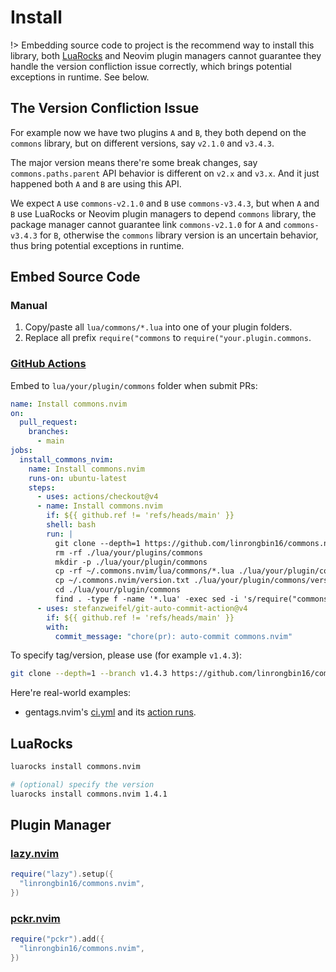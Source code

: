 <!-- markdownlint-disable MD001 MD013 MD034 MD033 MD051 -->

# Install

!> Embedding source code to project is the recommend way to install this library, both [LuaRocks](https://luarocks.org/) and Neovim plugin managers cannot guarantee they handle the version confliction issue correctly, which brings potential exceptions in runtime. See below.

## The Version Confliction Issue

For example now we have two plugins `A` and `B`, they both depend on the `commons` library, but on different versions, say `v2.1.0` and `v3.4.3`.

The major version means there're some break changes, say `commons.paths.parent` API behavior is different on `v2.x` and `v3.x`. And it just happened both `A` and `B` are using this API.

We expect `A` use `commons-v2.1.0` and `B` use `commons-v3.4.3`, but when `A` and `B` use LuaRocks or Neovim plugin managers to depend `commons` library, the package manager cannot guarantee link `commons-v2.1.0` for `A` and `commons-v3.4.3` for `B`, otherwise the `commons` library version is an uncertain behavior, thus bring potential exceptions in runtime.

## Embed Source Code

### Manual

1. Copy/paste all `lua/commons/*.lua` into one of your plugin folders.
2. Replace all prefix `require("commons` to `require("your.plugin.commons`.

### [GitHub Actions](https://docs.github.com/en/actions)

Embed to `lua/your/plugin/commons` folder when submit PRs:

```yaml
name: Install commons.nvim
on:
  pull_request:
    branches:
      - main
jobs:
  install_commons_nvim:
    name: Install commons.nvim
    runs-on: ubuntu-latest
    steps:
      - uses: actions/checkout@v4
      - name: Install commons.nvim
        if: ${{ github.ref != 'refs/heads/main' }}
        shell: bash
        run: |
          git clone --depth=1 https://github.com/linrongbin16/commons.nvim.git ~/.commons.nvim
          rm -rf ./lua/your/plugins/commons
          mkdir -p ./lua/your/plugin/commons
          cp -rf ~/.commons.nvim/lua/commons/*.lua ./lua/your/plugin/commons
          cp ~/.commons.nvim/version.txt ./lua/your/plugin/commons/version.txt
          cd ./lua/your/plugin/commons
          find . -type f -name '*.lua' -exec sed -i 's/require("commons/require("your.plugin.commons/g' {} \;
      - uses: stefanzweifel/git-auto-commit-action@v4
        if: ${{ github.ref != 'refs/heads/main' }}
        with:
          commit_message: "chore(pr): auto-commit commons.nvim"
```

To specify tag/version, please use (for example `v1.4.3`):

```sh
git clone --depth=1 --branch v1.4.3 https://github.com/linrongbin16/commons.nvim.git ~/.commons.nvim
```

Here're real-world examples:

- gentags.nvim's [ci.yml](https://github.com/linrongbin16/gentags.nvim/blob/5f5bd825951fb8bc8c5dea7919c46a86063c6e5e/.github/workflows/ci.yml?plain=1#L47-L51) and its [action runs](https://github.com/linrongbin16/gentags.nvim/actions/runs/7176179406/job/19540665077).

## LuaRocks

```bash
luarocks install commons.nvim

# (optional) specify the version
luarocks install commons.nvim 1.4.1
```

## Plugin Manager

### [lazy.nvim](https://github.com/folke/lazy.nvim)

```lua
require("lazy").setup({
  "linrongbin16/commons.nvim",
})
```

### [pckr.nvim](https://github.com/lewis6991/pckr.nvim)

```lua
require("pckr").add({
  "linrongbin16/commons.nvim",
})
```
